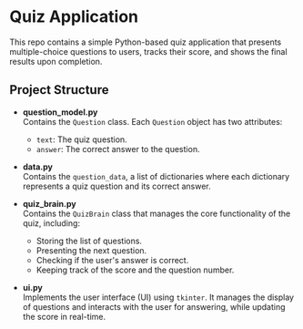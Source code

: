 # Quiz Application

This repo contains a simple Python-based quiz application that presents multiple-choice questions to users, tracks their score, and shows the final results upon completion.

## Project Structure

- **question_model.py**  
  Contains the `Question` class. Each `Question` object has two attributes: 
  - `text`: The quiz question.
  - `answer`: The correct answer to the question.
  
- **data.py**  
  Contains the `question_data`, a list of dictionaries where each dictionary represents a quiz question and its correct answer.

- **quiz_brain.py**  
  Contains the `QuizBrain` class that manages the core functionality of the quiz, including:
  - Storing the list of questions.
  - Presenting the next question.
  - Checking if the user's answer is correct.
  - Keeping track of the score and the question number.

- **ui.py**  
  Implements the user interface (UI) using `tkinter`. It manages the display of questions and interacts with the user for answering, while updating the score in real-time.




